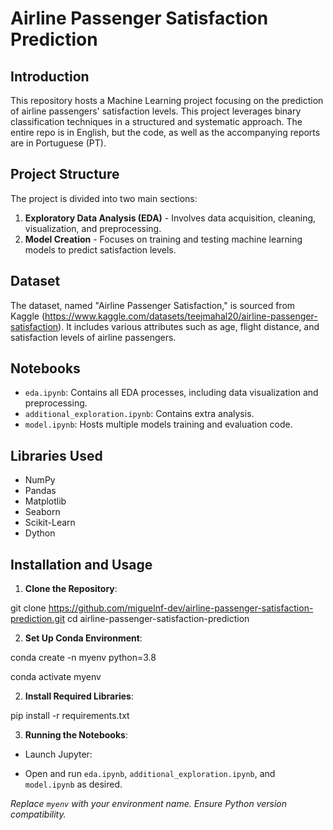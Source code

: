 # Airline Passenger Satisfaction Prediction

## Introduction
This repository hosts a Machine Learning project focusing on the prediction of airline passengers' satisfaction levels.  This project leverages binary classification techniques in a structured and systematic approach.
The entire repo is in English, but the code, as well as the accompanying reports are in Portuguese (PT).

## Project Structure
The project is divided into two main sections:
1. **Exploratory Data Analysis (EDA)** - Involves data acquisition, cleaning, visualization, and preprocessing. 
2. **Model Creation** - Focuses on training and testing machine learning models to predict satisfaction levels.

## Dataset
The dataset, named "Airline Passenger Satisfaction," is sourced from Kaggle (https://www.kaggle.com/datasets/teejmahal20/airline-passenger-satisfaction). It includes various attributes such as age, flight distance, and satisfaction levels of airline passengers.

## Notebooks
- `eda.ipynb`: Contains all EDA processes, including data visualization and preprocessing.
- `additional_exploration.ipynb`: Contains extra analysis.
- `model.ipynb`: Hosts multiple models training and evaluation code.

## Libraries Used
- NumPy
- Pandas
- Matplotlib
- Seaborn
- Scikit-Learn
- Dython

## Installation and Usage

1. **Clone the Repository**:

git clone https://github.com/miguelnf-dev/airline-passenger-satisfaction-prediction.git
cd airline-passenger-satisfaction-prediction

2. **Set Up Conda Environment**:

conda create -n myenv python=3.8

conda activate myenv

2. **Install Required Libraries**:
  
  pip install -r requirements.txt

3. **Running the Notebooks**:
- Launch Jupyter:

- Open and run `eda.ipynb`, `additional_exploration.ipynb`, and `model.ipynb` as desired.

*Replace `myenv` with your environment name. Ensure Python version compatibility.*

